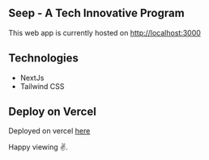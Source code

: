 ## Seep - A Tech Innovative Program

This web app is currently hosted on  [http://localhost:3000](https://seesupportcenter.org) 



## Technologies


 - NextJs
 - Tailwind CSS



## Deploy on Vercel

Deployed on vercel [here](https://seep-project.vercel.app) 

Happy viewing ✌.
